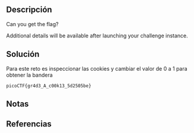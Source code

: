 ## Descripción
Can you get the flag?

Additional details will be available after launching your challenge instance.
## Solución
Para este reto es inspeccionar las cookies y cambiar el valor de 0 a 1 para obtener la bandera

`picoCTF{gr4d3_A_c00k13_5d2505be}`
## Notas
## Referencias